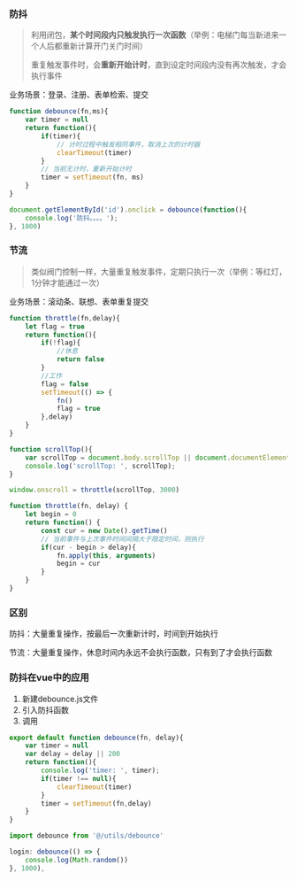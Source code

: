 ### 防抖

> 利用闭包，**某个时间段内只触发执行一次函数**（举例：电梯门每当新进来一个人后都重新计算开门关门时间）
>
> 重复触发事件时，会**重新开始计时**，直到设定时间段内没有再次触发，才会执行事件

业务场景：登录、注册、表单检索、提交

```js
function debounce(fn,ms){
    var timer = null
    return function(){
        if(timer){
            // 计时过程中触发相同事件，取消上次的计时器
            clearTimeout(timer)
        }
        // 当前无计时，重新开始计时
        timer = setTimeout(fn, ms)
    }
}

document.getElementById('id').onclick = debounce(function(){
    console.log('防抖。。。。');
}, 1000)
```

### 节流

> 类似阀门控制一样，大量重复触发事件，定期只执行一次（举例：等红灯，1分钟才能通过一次）

业务场景：滚动条、联想、表单重复提交

```js
function throttle(fn,delay){
    let flag = true
    return function(){
        if(!flag){
            //休息
            return false
        }
        //工作
        flag = false
        setTimeout(() => {
            fn()
            flag = true
        },delay)
    }
}

function scrollTop(){
    var scrollTop = document.body.scrollTop || document.documentElement.scrollTop
    console.log('scrollTop: ', scrollTop);
}

window.onscroll = throttle(scrollTop, 3000)
```

```js
function throttle(fn, delay) {
    let begin = 0
    return function() {
        const cur = new Date().getTime()
        // 当前事件与上次事件时间间隔大于限定时间，则执行
        if(cur - begin > delay){
            fn.apply(this, arguments)
            begin = cur
        }
    }
}
```

### 区别

防抖：大量重复操作，按最后一次重新计时，时间到开始执行

节流：大量重复操作，休息时间内永远不会执行函数，只有到了才会执行函数

### 防抖在vue中的应用

1. 新建debounce.js文件
2. 引入防抖函数
3. 调用

```js
export default function debounce(fn, delay){
    var timer = null
    var delay = delay || 200
    return function(){
        console.log('timer: ', timer);
        if(timer !== null){
            clearTimeout(timer)
        }
        timer = setTimeout(fn,delay) 
    }
}
```

```js
import debounce from '@/utils/debounce'

login: debounce(() => {
    console.log(Math.random())
}, 1000),
```



